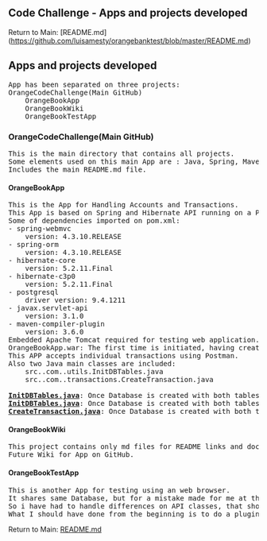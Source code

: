 ## Code Challenge - Apps and projects developed
Return to Main: [README.md] (https://github.com/luisamesty/orangebanktest/blob/master/README.md)
## Apps and projects developed
<pre>
App has been separated on three projects:
OrangeCodeChallenge(Main GitHub)
    OrangeBookApp
    OrangeBookWiki    
    OrangeBookTestApp
</pre>
### OrangeCodeChallenge(Main GitHub)
<pre>
This is the main directory that contains all projects.
Some elements used on this main App are : Java, Spring, Maven, Hibernate, PostgreSQL, JUnit, Tomcat, HTML, CSS, MarkUP files.
Includes the main README.md file.
</pre>
#### OrangeBookApp
<pre>
This is the App for Handling Accounts and Transactions.
This App is based on Spring and Hibernate API running on a PostgreSQL Database.
Some of dependencies imported on pom.xml:
- spring-webmvc
    version: 4.3.10.RELEASE
- spring-orm
    version: 4.3.10.RELEASE
- hibernate-core
    version: 5.2.11.Final
- hibernate-c3p0
    version: 5.2.11.Final
- postgresql
    driver version: 9.4.1211
- javax.servlet-api
    version: 3.1.0
- maven-compiler-plugin
    version: 3.6.0
Embedded Apache Tomcat required for testing web application.
OrangeBookApp.war: The first time is initiated, having created th database <b><u>orangeapi</u></b> as will be mentioned on PotgreSQL chapter, this APP creates Tables structure.
This APP accepts individual transactions using Postman.
Also two Java main classes are included:
    src..com..utils.InitDBTables.java
    src..com..transactions.CreateTransaction.java

<u><b>InitDBTables.java</b></u>: Once Database is created with both tables Account and AccountTransaction. This java program creates 5 sample Accounts, taken from a <u><b>Account.json</b></u> file on main <u><b>json</b></u> directory of project
<u><b>InitDBTables.java</b></u>: Once Database is created with both tables Account and AccountTransaction. This java program creates 5 sample Accounts.
<u><b>CreateTransaction.java</b></u>: Once Database is created with both tables Account and AccountTransaction and Accounts created using previous java program. This java program creates sample transactions. Test user just have to modify <u><b>Transaction.json</b></u> to change the test scope.
</pre>
#### OrangeBookWiki
<pre>
This project contains only md files for README links and documentation.
Future Wiki for App on GitHub.
</pre>
#### OrangeBookTestApp
<pre>
This is another App for testing using an web browser.
It shares same Database, but for a mistake made for me at the begining it was initially developed on a different version on Hibernate.
So i have had to handle differences on API classes, that should be the same ones.
What I should have done from the beginning is to do a plugin project with all the common classes and two projects, a project for the API and another web project for the WEB tests. Sharing the same resources and the same version of Spring, Hibernate and Java.
</pre>
Return to Main: [README.md](https://github.com/luisamesty/orangebanktest/blob/master/README.md)

